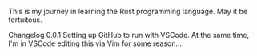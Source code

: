 This is my journey in learning the Rust programming language. May it be fortuitous.

Changelog 0.0.1 Setting up GitHub to run with VSCode. At the same time, I'm in VSCode editing this via Vim for some reason...
